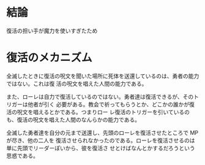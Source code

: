 # 結論

復活の担い手が魔力を使いすぎたため

# 復活のメカニズム

全滅したときに復活の呪文を聞いた場所に死体を送還しているのは、勇者の能力ではない。これは復
活の呪文を唱えた人間の能力である。

また、ローレは自力で復活しているのではない。勇者達は復活できるが、そのトリガーは他者が引く
必要がある。教会で祈ってもらうとか、どこかの誰かが復活の呪文を唱えるとかである。つまりロー
レ復活のトリガーを引いているのも、復活の呪文を唱えた人間のなんらかの能力である。

全滅した勇者達を自分の元まで送還し、先頭のローレを復活させたところで MP が尽き、他の二人を
復活させられなかったのである。ローレを復活させるのは単に先頭でリーダーぽいから、彼を復活さ
せとけばなんとかするだろうという思惑である。


<!-- vim: set tw=90 filetype=markdown : -->

